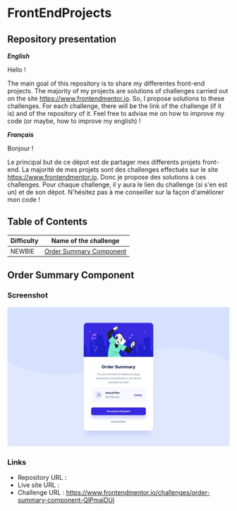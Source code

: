# FrontEndProjects
## Repository presentation
***English***

Hello !

The main goal of this repository is to share my differentes front-end projects. 
The majority of my projects are solutions of challenges carried out on the site <https://www.frontendmentor.io>.
So, I propose solutions to these challenges.
For each challenge, there will be the link of the challenge (if it is) and of the repository of it.
Feel free to advise me on how to improve my code (or maybe, how to improve my english) !


***Français***

Bonjour !

Le principal but de ce dépot est de partager mes differents projets front-end.
La majorité de mes projets sont des challenges effectués sur le site <https://www.frontendmentor.io>.
Donc je propose des solutions à ces challenges.
Pour chaque challenge, il y aura le lien du challenge (si s'en est un) et de son dépot.
N'hésitez pas à me conseiller sur la façon d'améliorer mon code !

## Table of Contents

| Difficulty | Name of the challenge                                                |
| ---------- | --------------------------------------------------------------------- |
| NEWBIE     | [Order Summary Component](#order-summary-component)                   |

## Order Summary Component

### Screenshot

![screenshot](./screenshots/order_summary_component.jpg)

### Links

- Repository URL :
- Live site URL :
- Challenge URL : <https://www.frontendmentor.io/challenges/order-summary-component-QlPmajDUj> 

